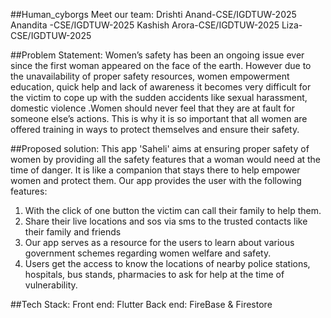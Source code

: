 ##Human_cyborgs
Meet our team: 
Drishti Anand-CSE/IGDTUW-2025
Anandita -CSE/IGDTUW-2025
Kashish Arora-CSE/IGDTUW-2025
Liza-CSE/IGDTUW-2025

##Problem Statement:
Women’s safety has been an ongoing issue ever since the first woman appeared on the face of the earth. However due to the unavailability of proper safety resources, women empowerment education, quick help and lack of awareness it becomes very difficult for the victim to cope up with the sudden accidents like sexual harassment, domestic violence .Women should never feel that they are at fault for someone else’s actions. This is why it is so important that all women are offered training in ways to protect themselves and ensure their safety.

##Proposed solution:
This app 'Saheli' aims at ensuring proper safety of women by providing all the safety features that a woman would need at the time of danger.
It is like a companion that stays there to help empower women and protect them. Our app provides the user with the following features:
   1. With the click of one button the victim can call their family to help them.
   2. Share their live locations and sos via sms to the trusted contacts like their family and friends
   3. Our app serves as a resource for the users to learn about various government schemes regarding women welfare and safety.
   4. Users get the access to  know the locations of nearby police stations, hospitals, bus stands, pharmacies to ask for help at the time of vulnerability.

##Tech Stack:
Front end: Flutter
Back end: FireBase & Firestore








